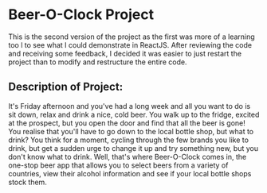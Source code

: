 # Beer-O-Clock Project

This is the second version of the project as the first was more of a learning too l to see what I could demonstrate in ReactJS. After reviewing the code 
and receiving some feedback, I decided it was easier to just restart the project than to modify and restructure the entire code. 

## Description of Project:

It's Friday afternoon and you've had a long week and all you want to do is sit down, relax and drink a nice, cold beer. You walk up to the fridge, excited
at the prospect, but you open the door and find that all the beer is gone! You realise that you'll have to go down to the local bottle shop, but what to drink? You think for a moment, cycling through the few brands you like to drink, but get a sudden urge to change it up and try something new, but you don't know what to drink. Well, that's where Beer-O-Clock comes in, the one-stop beer app that allows you to select beers from a variety of countries, view their alcohol information and see if your local bottle shops stock them.
